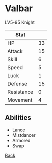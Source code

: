 # Valbar

LV5-95 Knight

| Stat       | <!-- --> |
| ---------- | -------- |
| HP         | 33       |
| Attack     | 15       |
| Skill      | 6        |
| Speed      | 5        |
| Luck       | 1        |
| Defense    | 15       |
| Resistance | 0        |
| Movement   | 4        |

## Abilities

- Lance
- Mistdancer
- Armored
- Swap

[Back](../README.md)
